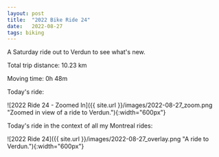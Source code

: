 ```yaml
---
layout: post
title:  "2022 Bike Ride 24"
date:   2022-08-27
tags: biking
---
```


A Saturday ride out to Verdun to see what's new.

Total trip distance: 10.23 km

Moving time: 0h 48m

Today's ride:

![2022 Ride 24 - Zoomed In]({{ site.url }}/images/2022-08-27_zoom.png "Zoomed in view of a ride to Verdun."){:width="600px"}

Today's ride in the context of all my Montreal rides:

![2022 Ride 24]({{ site.url }}/images/2022-08-27_overlay.png "A ride to Verdun."){:width="600px"}
